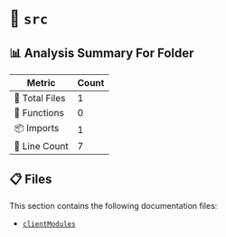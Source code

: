 # 📁 `src`

## 📊 Analysis Summary For Folder

| Metric | Count |
|--------|-------|
| 📁 Total Files | 1 |
| 🔧 Functions | 0 |
| 📦 Imports | 1 |
| 🔢 Line Count | 7 |


## 📋 Files

This section contains the following documentation files:

- [`clientModules`](./clientModules.md)